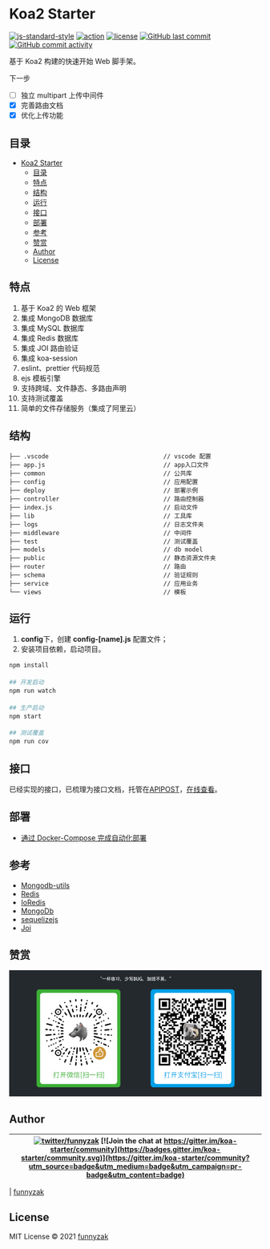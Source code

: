 # Koa2 Starter

[![js-standard-style](https://img.shields.io/badge/code_style-standard-brightgreen.svg)](https://github.com/feross/standard)
[![action][ci-image]][ci-url]
[![license][license-image]][repository-url]
[![GitHub last commit][last-commit-image]][repository-url]
[![GitHub commit activity][commit-activity-image]][repository-url]

[commit-activity-image]: https://img.shields.io/github/commit-activity/m/funnyzak/koa-starter?style=flat-square
[last-commit-image]: https://img.shields.io/github/last-commit/funnyzak/koa-starter?style=flat-square
[ci-image]: https://img.shields.io/github/workflow/status/funnyzak/koa-starter/Node.js%20CI
[ci-url]: https://github.com/funnyzak/koa-starter/actions
[license-image]: https://img.shields.io/github/license/funnyzak/koa-starter.svg?style=flat-square
[repository-url]: https://github.com/funnyzak/koa-starter

基于 Koa2 构建的快速开始 Web 脚手架。

下一步

- [ ] 独立 multipart 上传中间件
- [x] 完善路由文档
- [x] 优化上传功能

## 目录

- [Koa2 Starter](#koa2-starter)
  - [目录](#目录)
  - [特点](#特点)
  - [结构](#结构)
  - [运行](#运行)
  - [接口](#接口)
  - [部署](#部署)
  - [参考](#参考)
  - [赞赏](#赞赏)
  - [Author](#author)
  - [License](#license)

## 特点

1. 基于 Koa2 的 Web 框架
2. 集成 MongoDB 数据库
3. 集成 MySQL 数据库
4. 集成 Redis 数据库
5. 集成 JOI 路由验证
6. 集成 koa-session
7. eslint、prettier 代码规范
8. ejs 模板引擎
9. 支持跨域、文件静态、多路由声明
10. 支持测试覆盖
11. 简单的文件存储服务（集成了阿里云）

## 结构

    ├── .vscode                                // vscode 配置
    ├── app.js                                 // app入口文件
    ├── common                                 // 公共库
    ├── config                                 // 应用配置
    ├── deploy                                 // 部署示例
    ├── controller                             // 路由控制器
    ├── index.js                               // 启动文件
    ├── lib                                    // 工具库
    ├── logs                                   // 日志文件夹
    ├── middleware                             // 中间件
    ├── test                                   // 测试覆盖
    ├── models                                 // db model
    ├── public                                 // 静态资源文件夹
    ├── router                                 // 路由
    ├── schema                                 // 验证规则
    ├── service                                // 应用业务
    └── views                                  // 模板

## 运行

1. **config**下，创建 **config-[name].js** 配置文件；
2. 安装项目依赖，启动项目。

```bash
npm install

## 开发启动
npm run watch

## 生产启动
npm start

## 测试覆盖
npm run cov
```

## 接口

已经实现的接口，已梳理为接口文档，托管在[APIPOST](<(https://docs.apipost.cn/preview/360b0518f5e2805e/4d5c697edb4e2b6b)>)，[在线查看](https://docs.apipost.cn/preview/360b0518f5e2805e/4d5c697edb4e2b6b)。

## 部署

- [通过 Docker-Compose 完成自动化部署](https://github.com/funnyzak/koa-quick-start/tree/main/deploy/docker)

## 参考

- [Mongodb-utils](https://github.com/mono-js/mongodb-utils)
- [Redis](http://doc.redisfans.com/)
- [IoRedis](https://docs.redis.com/latest/rs/references/client_references/client_ioredis/)
- [MongoDb](https://docs.mongodb.com/)
- [sequelizejs](https://sequelize.org/master/manual/getting-started.html)
- [Joi](https://joi.dev/api/)

## 赞赏

![赞赏](https://raw.githubusercontent.com/funnyzak/funnyzak/master/public/assets/img/coffee.png)

## Author

| [![twitter/funnyzak](https://s.gravatar.com/avatar/c2437e240644b1317a4a356c6d6253ee?s=70)](https://twitter.com/funnyzak 'Follow @funnyzak on Twitter') [![Join the chat at https://gitter.im/koa-starter/community](https://badges.gitter.im/koa-starter/community.svg)](https://gitter.im/koa-starter/community?utm_source=badge&utm_medium=badge&utm_campaign=pr-badge&utm_content=badge) |
| ------------------------------------------------------------------------------------------------------------------------------------------------------------------------------------------------------------------------------------------------------------------------------------------------------------------------------------------------------------------------------------------- |

| [funnyzak](https://yycc.me/)

## License

MIT License © 2021 [funnyzak](https://github.com/funnyzak)
